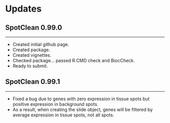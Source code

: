 # Updates

## SpotClean 0.99.0

---------------------

* Created initial github page.
* Created package.
* Created vignettes.
* Checked package... passed R CMD check and BiocCheck.
* Ready to submit.

## SpotClean 0.99.1

---------------------

* Fixed a bug due to genes with zero expression in tissue spots but positive expression in background spots.
* As a result, when creating the slide object, genes will be filtered by average expression in tissue spots, not all spots.
